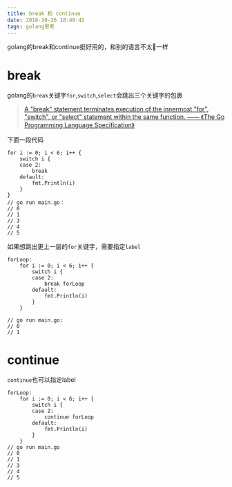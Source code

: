 ```yaml
---
title: break 和 continue
date: 2018-10-26 18:49:42
tags: golang思考
---
```


golang的break和continue挺好用的，和别的语言不太一样

# break
golang的`break`关键字`for`,`switch`,`select`会跳出三个关键字的包裹

>[A "break" statement terminates execution of the innermost "for", "switch", or "select" statement within the same function. —— 《The Go Programming Language Specification》](https://golang.org/ref/spec#Break_statements)

下面一段代码

    for i := 0; i < 6; i++ {
		switch i {
		case 2:
			break
		default:
			fmt.Println(i)
		}
	}
    // go run main.go：
    // 0
    // 1
    // 3
    // 4
    // 5

如果想跳出更上一层的`for`关键字，需要指定`label`

    forLoop:
        for i := 0; i < 6; i++ {
            switch i {
            case 2:
                break forLoop
            default:
                fmt.Println(i)
            }
        }

    // go run main.go:
    // 0
    // 1


# continue

`continue`也可以指定label

    forLoop:
        for i := 0; i < 6; i++ {
            switch i {
            case 2:
                continue forLoop
            default:
                fmt.Println(i)
            }
        }
    // go run main.go
    // 0
    // 1
    // 3
    // 4
    // 5



